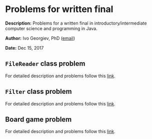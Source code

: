 # Problems for written final

**Description:** Problems for a written final in introductory/intermediate computer science and programming in Java.

**Author:** Ivo Georgiev, PhD ([email](mailto:ivogeorg@gmail.com))

**Date:** Dec 15, 2017 


## `FileReader` class problem

For detailed description and problems follow this [link](fileread).

## `Filter` class problem

For detailed description and problems follow this [link](matrix).

## Board game problem

For detailed description and problems follow this [link](boardgame).
